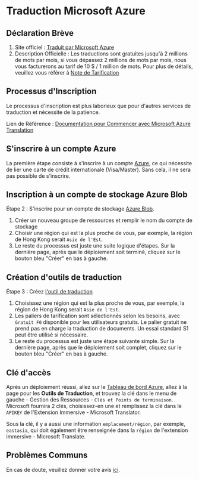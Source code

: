 # Traduction Microsoft Azure

## Déclaration Brève

1. Site officiel : [Traduit par Microsoft Azure](https://learn.microsoft.com/en-us/azure/cognitive-services/translator/text-translation-overview)
2. Description Officielle : Les traductions sont gratuites jusqu'à 2 millions de mots par mois, si vous dépassez 2 millions de mots par mois, nous vous facturerons au tarif de 10 $ / 1 million de mots. Pour plus de détails, veuillez vous référer à [Note de Tarification](https://azure.microsoft.com/en-us/pricing/details/cognitive-services/translator/)

## Processus d'Inscription

Le processus d'inscription est plus laborieux que pour d'autres services de traduction et nécessite de la patience.

Lien de Référence : [Documentation pour Commencer avec Microsoft Azure Translation](https://learn.microsoft.com/en-us/azure/cognitive-services/translator/document-translation/quickstarts/get-started-with-rest-api?pivots=programming-language-csharp)

## S'inscrire à un compte Azure

La première étape consiste à s'inscrire à un compte [Azure](https://azure.microsoft.com/en-us/free/cognitive-services/), ce qui nécessite de lier une carte de crédit internationale (Visa/Master). Sans cela, il ne sera pas possible de s'inscrire.

## Inscription à un compte de stockage Azure Blob

Étape 2 : S'inscrire pour un compte de stockage [Azure Blob](https://portal.azure.com/#create/Microsoft.StorageAccount).

1. Créer un nouveau groupe de ressources et remplir le nom du compte de stockage
2. Choisir une région qui est la plus proche de vous, par exemple, la région de Hong Kong serait `Asie de l'Est`.
3. Le reste du processus est juste une suite logique d'étapes. Sur la dernière page, après que le déploiement soit terminé, cliquez sur le bouton bleu "Créer" en bas à gauche.

## Création d'outils de traduction

Étape 3 : Créez [l'outil de traduction](https://portal.azure.com/#create/Microsoft.CognitiveServicesTextTranslation)

1. Choisissez une région qui est la plus proche de vous, par exemple, la région de Hong Kong serait `Asie de l'Est`.
2. Les paliers de tarification sont sélectionnés selon les besoins, avec `Gratuit F0` disponible pour les utilisateurs gratuits. Le palier gratuit ne prend pas en charge la traduction de documents. Un essai standard S1 peut être utilisé si nécessaire.
3. Le reste du processus est juste une étape suivante simple. Sur la dernière page, après que le déploiement soit complet, cliquez sur le bouton bleu "Créer" en bas à gauche.

## Clé d'accès

Après un déploiement réussi, allez sur le [Tableau de bord Azure](https://portal.azure.com/#home), allez à la page pour les **Outils de Traduction**, et trouvez la clé dans le menu de gauche - Gestion des Ressources - `Clés et Points de terminaison`. Microsoft fournira 2 clés, choisissez-en une et remplissez la clé dans le `APIKEY` de l'Extension Immersive - Microsoft Translator.

Sous la clé, il y a aussi une information `emplacement/région`, par exemple, `eastasia`, qui doit également être renseignée dans la `région` de l'extension immersive - Microsoft Translate.

## Problèmes Communs

En cas de doute, veuillez donner votre avis [ici](https://github.com/immersive-translate/immersive-translate/issues/137).